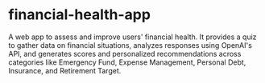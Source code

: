 # financial-health-app
A web app to assess and improve users' financial health. It provides a quiz to gather data on financial situations, analyzes responses using OpenAI's API, and generates scores and personalized recommendations across categories like Emergency Fund, Expense Management, Personal Debt, Insurance, and Retirement Target.
